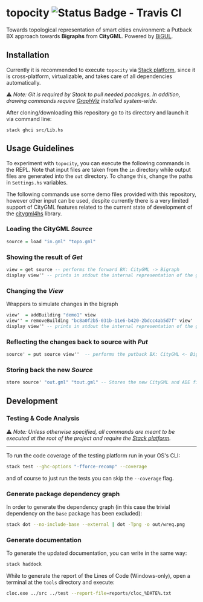 # topocity ![Status Badge - Travis CI](https://travis-ci.com/ennioVisco/topocity.svg?branch=master)
Towards topological representation of smart cities environment: a Putback BX approach towards **Bigraphs** from **CityGML**.
Powered by [BiGUL][5d8ff35d].

## Installation
Currently it is recommended to execute `topocity` via [Stack platform][45cc488c], since it is cross-platform, virtualizable, and takes care of all dependencies automatically.

:warning: _Note: Git is required by Stack to pull needed pacakges. In addition, drawing commands require [GraphViz][927a319c] installed system-wide._

After cloning/downloading this repository go to its directory and
launch it via command line:


```
stack ghci src/Lib.hs
```

## Usage Guidelines

To experiment with `topocity`, you can execute the following commands in the REPL. Note that input files are taken from the `in` directory while output files are generated into the `out` directory. To change this, change the paths in `Settings.hs` variables.

The following commands use some demo files provided with this repository, however other input can be used, despite currently there is a very limited support of CityGML features related to the current state of development of the [citygml4hs][4d6757c3] library.

### Loading the CityGML _Source_

```haskell
source = load "in.gml" "topo.gml"
```

### Showing the result of _Get_

```haskell
view = get source -- performs the forward BX: CityGML -> Bigraph
display view'' -- prints in stdout the internal representation of the graph
```

### Changing the _View_

Wrappers to simulate changes in the bigraph

```haskell
view'  = addBuilding "demo1" view
view'' = removeBuilding "bc8a0f2b5-031b-11e6-b420-2bdcc4ab5d7f" view'
display view'' -- prints in stdout the internal representation of the graph
```

### Reflecting the changes back to source with _Put_

```haskell
source' = put source view''  -- performs the putback BX: CityGML <- Bigraph
```

### Storing back the new _Source_

```haskell
store source' "out.gml" "tout.gml" -- Stores the new CityGML and ADE files
```

## Development

### Testing & Code Analysis
:warning: _Note: Unless otherwise specified, all commands are meant to be executed at the root of the project and require the [Stack platform][45cc488c]._

---
To run the code coverage of the testing platform run in your OS's CLI:

```sh
stack test --ghc-options "-fforce-recomp" --coverage
```

and of course to just run the tests you can skip the `--coverage` flag.

### Generate package dependency graph
In order to generate the dependency graph (in this case the trivial dependency on the `base` package has been excluded):

```sh
stack dot --no-include-base --external | dot -Tpng -o out/wreq.png
```

### Generate documentation

To generate the updated documentation, you can write in the same way:

```sh
stack haddock
```

While to generate the report of the Lines of Code (Windows-only), open a terminal at the `tools` directory and execute:
```sh
cloc.exe ../src ../test --report-file=reports/cloc_%DATE%.txt
```

[4d6757c3]: https://github.com/ennioVisco/citygml4hs "citygml4hs"

[927a319c]: https://www.graphviz.org/ "GraphViz"

[45cc488c]: https://haskellstack.org "Haskell Stack Website"

[5d8ff35d]: https://bitbucket.org/prl_tokyo/bigul/ "BiGUL: The Bidirectional Generic Update Language"
